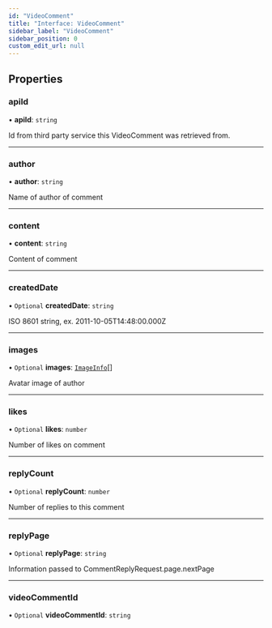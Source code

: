 ```yaml
---
id: "VideoComment"
title: "Interface: VideoComment"
sidebar_label: "VideoComment"
sidebar_position: 0
custom_edit_url: null
---
```


## Properties

### apiId

• **apiId**: `string`

Id from third party service this VideoComment was retrieved from.

___

### author

• **author**: `string`

Name of author of comment

___

### content

• **content**: `string`

Content of comment

___

### createdDate

• `Optional` **createdDate**: `string`

ISO 8601 string, ex. 2011-10-05T14:48:00.000Z

___

### images

• `Optional` **images**: [`ImageInfo`](ImageInfo.md)[]

Avatar image of author

___

### likes

• `Optional` **likes**: `number`

Number of likes on comment

___

### replyCount

• `Optional` **replyCount**: `number`

Number of replies to this comment

___

### replyPage

• `Optional` **replyPage**: `string`

Information passed to CommentReplyRequest.page.nextPage

___

### videoCommentId

• `Optional` **videoCommentId**: `string`
